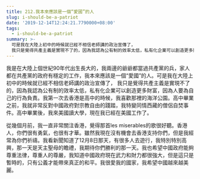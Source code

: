 ```yaml
---
title: 212.我本來應該是一個“愛國”的人
slug: i-should-be-a-patriot
date: '2019-12-14T12:24:21.7790000+08:00'
tags:
  - i-should-be-a-patriot
summary: >-
  可是我在大陸上初中的時候就已經不相信老師講的政治宣傳了，
  我只是覺得共產主義是實現不了的，因為我認為公有制的效率太低，私有化企業可以創造更多財富，因為人要為自己的行為負責。
---
```

我是在大陸上個世紀90年代出生長大的，我兩邊的爺爺都當過共產黨的兵，家人都在共產黨的政府有穩定的工作，我本來應該是一個“愛國”的人。可是我在大陸上初中的時候就已經不相信老師講的政治宣傳了， 我只是覺得共產主義是實現不了的，因為我認為公有制的效率太低，私有化企業可以創造更多財富，因為人要為自己的行為負責。我第一次去香港是高中的時候，我喜歡那裡的海洋公園。高中畢業之前，我就非常反對中國政府對宗教自由的踐踏，我特變同情西藏的僧侶自焚事件。高中畢業後，我來美國讀大學，現在我已經在美國工作了。



從幾個月前，我一直非常關注香港，覺得那首les miserables的歌很好聽。香港人，你們很有勇氣，也很有才華。雖然我現在沒有機會去香港支持你們，但是我經常為你們祈禱。我看新聞知道了12月8日那天，有很多人去遊行，我特別特別高興，那一天是天主聖母的瞻禮，我期待你們勝利的那一天。我也希望中國政府能夠尊重法律，尊重人的尊嚴，我知道中國政府現在武力和財力都很強大，但是這只是暫時的，只有公義才能帶來真正的和平。我很愛我的國家，我希望中國越來越美麗。
